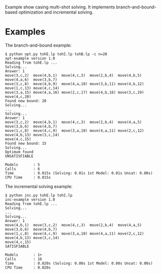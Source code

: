 Example show casing multi-shot solving. It implements branch-and-bound-based
optimization and incremental solving.

Examples
========

The branch-and-bound example:

    $ python opt.py tohE.lp tohI.lp tohB.lp -c n=20
    opt-example version 1.0
    Reading from tohE.lp ...
    Solving...
    Answer: 1
    move(3,c,2)  move(4,b,1)  move(4,c,3)  move(2,b,4)  move(4,b,5)  move(4,a,6)  move(3,b,7)
    move(3,c,8)  move(4,b,9)  move(4,a,10) move(3,b,11) move(4,b,12) move(1,c,13) move(4,c,14)
    move(3,a,15) move(4,a,16) move(2,c,17) move(4,b,18) move(3,c,19) move(4,c,20)
    Found new bound: 20
    Solving...
    ...
    Solving...
    Answer: 1
    move(3,c,2)  move(4,b,1)  move(4,c,3)  move(2,b,4)  move(4,a,5)  move(3,b,6)  move(4,b,7)
    move(1,c,8)  move(4,c,9)  move(3,a,10) move(4,a,11) move(2,c,12) move(4,b,13) move(3,c,14)
    move(4,c,15)
    Found new bound: 15
    Solving...
    Optimum found
    UNSATISFIABLE
    
    Models       : 5
    Calls        : 6
    Time         : 0.015s (Solving: 0.01s 1st Model: 0.01s Unsat: 0.00s)
    CPU Time     : 0.015s

The incremental solving example:

    $ python inc.py tohE.lp tohI.lp
    inc-example version 1.0
    Reading from tohE.lp ...
    Solving...
    ...
    Solving...
    Answer: 1
    move(4,b,1)  move(3,c,2)  move(4,c,3)  move(2,b,4)  move(4,a,5)  move(3,b,6)  move(4,b,7)
    move(1,c,8)  move(4,c,9)  move(3,a,10) move(4,a,11) move(2,c,12) move(4,b,13) move(3,c,14)
    move(4,c,15)
    SATISFIABLE
    
    Models       : 1+
    Calls        : 16
    Time         : 0.020s (Solving: 0.00s 1st Model: 0.00s Unsat: 0.00s)
    CPU Time     : 0.020s
